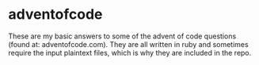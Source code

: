 # adventofcode
These are my basic answers to some of the advent of code questions (found at: adventofcode.com).
They are all written in ruby and sometimes require the input plaintext files, which is why they are included in the repo.
